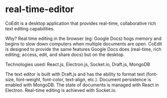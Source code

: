 # real-time-editor

CoEdit is a desktop application that provides real-time, collaborative rich text editing capabilities.

Why?
Real time editing in the browser (eg: Google Docs) hogs memory and begins to slow down computers when multiple documents are open. CoEdit is
designed to provide the same features Google Docs does (real-time, rich editing; access, edit, and share docs) but on the desktop. 

Technologies used: React.js, Electron.js, Socket.io, Draft.js, MongoDB

The text editor is built with Draft.js and has the ability to format text (font-size, font-weight, font-color, text-align, etc.).
Document persistence is enabled with MongoDB.
The state of documents is managed with React in Electron. 
Real-time editing is achieved with Socket.io.
